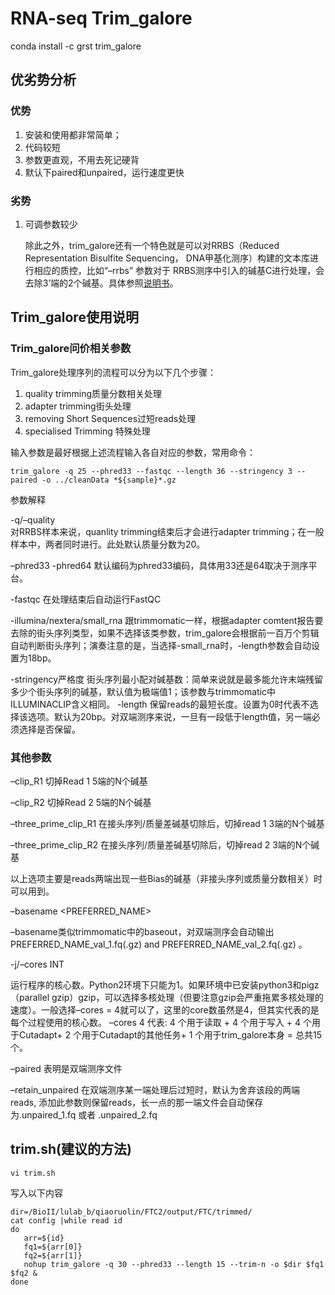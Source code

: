 # RNA-seq Trim_galore
conda install -c grst trim_galore

## 优劣势分析
### 优势
1. 安装和使用都非常简单；
2. 代码较短
3. 参数更直观，不用去死记硬背
4. 默认下paired和unpaired，运行速度更快
### 劣势
1. 可调参数较少

   除此之外，trim_galore还有一个特色就是可以对RRBS（Reduced Representation Bisulfite Sequencing， DNA甲基化测序）构建的文本库进行相应的质控，比如“–rrbs” 参数对于 RRBS测序中引入的碱基C进行处理，会去除3’端的2个碱基。具体参照[说明书](https://github.com/FelixKrueger/TrimGalore/blob/master/Docs/Trim_Galore_User_Guide.md)。

## Trim_galore使用说明
### Trim_galore问价相关参数
Trim_galore处理序列的流程可以分为以下几个步骤：
   1. quality trimming质量分数相关处理
   2. adapter trimming街头处理
   3. removing Short Sequences过短reads处理
   4. specialised Trimming 特殊处理

输入参数是最好根据上述流程输入各自对应的参数，常用命令：
```
trim_galore -q 25 --phred33 --fastqc --length 36 --stringency 3 --paired -o ../cleanData *${sample}*.gz 
```

参数解释

-q/–quality    
对RRBS样本来说，quanlity trimming结束后才会进行adapter trimming；在一般样本中，两者同时进行。此处默认质量分数为20。

–phred33   -phred64 
默认编码为phred33编码，具体用33还是64取决于测序平台。

-fastqc
在处理结束后自动运行FastQC

-illumina/nextera/small_rna
跟trimmomatic一样，根据adapter comtent报告要去除的街头序列类型，如果不选择该类参数，trim_galore会根据前一百万个剪辑自动判断街头序列；演奏注意的是，当选择-small_rna时，-length参数会自动设置为18bp。

-stringency严格度
街头序列最小配对碱基数：简单来说就是最多能允许末端残留多少个街头序列的碱基，默认值为极端值1；该参数与trimmomatic中ILLUMINACLIP<minAdapterLength>含义相同。 
-length
保留reads的最短长度。设置为0时代表不选择该选项。默认为20bp。对双端测序来说，一旦有一段低于length值，另一端必须选择是否保留。

  ### 其他参数
  –clip_R1
切掉Read 1 5端的N个碱基

–clip_R2
切掉Read 2 5端的N个碱基

–three_prime_clip_R1
在接头序列/质量差碱基切除后，切掉read 1 3端的N个碱基

–three_prime_clip_R2
在接头序列/质量差碱基切除后，切掉read 2 3端的N个碱基

以上选项主要是reads两端出现一些Bias的碱基（非接头序列或质量分数相关）时可以用到。

–basename <PREFERRED_NAME>

–basename类似trimmomatic中的baseout，对双端测序会自动输出 PREFERRED_NAME_val_1.fq(.gz) and PREFERRED_NAME_val_2.fq(.gz) 。

-j/–cores INT

运行程序的核心数。Python2环境下只能为1。如果环境中已安装python3和pigz（parallel gzip）gzip，可以选择多核处理（但要注意gzip会严重拖累多核处理的速度）。一般选择–cores = 4就可以了，这里的core数虽然是4，但其实代表的是每个过程使用的核心数。
–cores 4 代表: 4 个用于读取 + 4 个用于写入 + 4 个用于Cutadapt+ 2 个用于Cutadapt的其他任务+ 1 个用于trim_galore本身 = 总共15个。

–paired
表明是双端测序文件

–retain_unpaired
在双端测序某一端处理后过短时，默认为舍弃该段的两端reads, 添加此参数则保留reads，长一点的那一端文件会自动保存为.unpaired_1.fq 或者 .unpaired_2.fq
   
   
   
   
   ## trim.sh(建议的方法)
   ```
   vi trim.sh
   ```
   
   写入以下内容
   ```
   dir=/BioII/lulab_b/qiaoruolin/FTC2/output/FTC/trimmed/
cat config |while read id
do
      arr=${id}
      fq1=${arr[0]}
      fq2=${arr[1]}
      nohup trim_galore -q 30 --phred33 --length 15 --trim-n -o $dir $fq1 $fq2 &
done
   ```
   
